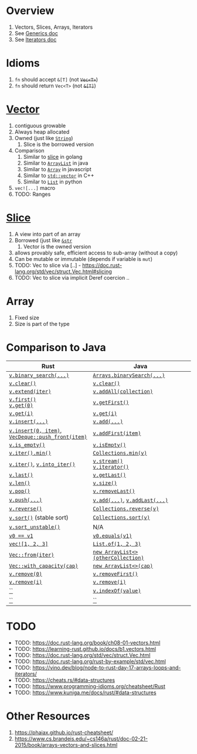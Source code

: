 # Overview
1. Vectors, Slices, Arrays, Iterators
1. See [Generics doc](./generics.md)
1. See [Iterators doc](./iterators.md)


# Idioms
1. `fn` should accept `&[T]` (not ~~`Vec<T>`~~)
1. `fn` should return `Vec<T>` (not ~~`&[T]`~~)


# [Vector](TODO)
1. contiguous growable
1. Always heap allocated
1. Owned (just like [`String`](TODO))
    1. Slice is the borrowed version
1. Comparison
    1. Similar to [slice](../golang/collections.slices.md) in golang
    1. Similar to [`ArrayList`](https://docs.oracle.com/en/java/javase/19/docs/api/java.base/java/util/ArrayList.html) in java
    1. Similar to [`Array`](https://developer.mozilla.org/en-US/docs/Web/JavaScript/Reference/Global_Objects/Array) in javascript
    1. Similar to [`std::vector`](https://cplusplus.com/reference/vector/vector/) in C++
    1. Similar to [`List`](https://docs.python.org/3/tutorial/datastructures.html#more-on-lists) in python
1. `vec![...]` macro
1. TODO: Ranges


# [Slice](TODO)
1. A view into part of an array
1. Borrowed (just like [`&str`](TODO)
    1. Vector is the owned version
1. allows provably safe, efficient access to sub-array (without a copy)
1. Can be mutable or immutable (depends if variable is `mut`) 
1. TODO: Vec to slice via [..] - https://doc.rust-lang.org/std/vec/struct.Vec.html#slicing
1. TODO: Vec to slice via implicit Deref coercion ..


# Array
1. Fixed size
1. Size is part of the type


# Comparison to Java
|Rust|Java|
|---|---|
|[`v.binary_search(...)`](TODO)|[`Arrays.binarySearch(...)`](TODO)|
|[`v.clear()`](TODO)|[`v.clear()`](TODO)|
|[`v.extend(iter)`](TODO)|[`v.addAll(collection)`](TODO)|
|[`v.first()`](TODO)<br>[`v.get(0)`](TODO)|[`v.getFirst()`](TODO)|
|[`v.get(i)`](TODO)|[`v.get(i)`](TODO)|
|[`v.insert(...)`](TODO)|[`v.add(...)`](TODO)|
|[`v.insert(0, item)`](TODO), <br>[`VecDeque::push_front(item)`](TODO)|[`v.addFirst(item)`](TODO)|
|[`v.is_empty()`](TODO)|[`v.isEmpty()`](TODO)|
|[`v.iter().min()`](TODO)|[`Collections.min(v)`](TODO)|
|[`v.iter()`](TODO), [`v.into_iter()`](TODO)|[`v.stream()`](TODO)<br>[`v.iterator()`](TODO)|
|[`v.last()`](TODO)|[`v.getLast()`](TODO)|
|[`v.len()`](TODO)|[`v.size()`](TODO)|
|[`v.pop()`](TODO)|[`v.removeLast()`](TODO)|
|[`v.push(...)`](TODO)|[`v.add(...)`](TODO), [`v.addLast(...)`](TODO)|
|[`v.reverse()`](TODO)|[`Collections.reverse(v)`](TODO)|
|[`v.sort()`](TODO) (stable sort)|[`Collections.sort(v)`](TODO)|
|[`v.sort_unstable()`](TODO)|N/A|
|[`v0 == v1`](TODO)|[`v0.equals(v1)`](TODO)|
|[`vec![1, 2, 3]`](TODO)|[`List.of(1, 2, 3)`](TODO)|
|[`Vec::from(iter)`](TODO)|[`new ArrayList<>(otherCollection)`](TODO)|
|[`Vec::with_capacity(cap)`](TODO)|[`new ArrayList<>(cap)`](TODO)|
|[`v.remove(0)`](TODO)|[`v.removeFirst()`](TODO)|
|[`v.remove(i)`](TODO)|[`v.remove(i)`](TODO)|
|[``](TODO)|[`v.indexOf(value)`](TODO)|
|[``](TODO)|[``](TODO)|



# TODO
- TODO: https://doc.rust-lang.org/book/ch08-01-vectors.html
- TODO: https://learning-rust.github.io/docs/b1.vectors.html
- TODO: https://doc.rust-lang.org/std/vec/struct.Vec.html
- TODO: https://doc.rust-lang.org/rust-by-example/std/vec.html
- TODO: https://vino.dev/blog/node-to-rust-day-17-arrays-loops-and-iterators/
- TODO: https://cheats.rs/#data-structures
- TODO: https://www.programming-idioms.org/cheatsheet/Rust
- TODO: https://www.kuniga.me/docs/rust/#data-structures


# Other Resources
1. https://phaiax.github.io/rust-cheatsheet/
1. https://www.cs.brandeis.edu/~cs146a/rust/doc-02-21-2015/book/arrays-vectors-and-slices.html
